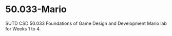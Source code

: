 # 50.033-Mario
SUTD CSD 50.033 Foundations of Game Design and Development Mario lab for Weeks 1 to 4.
